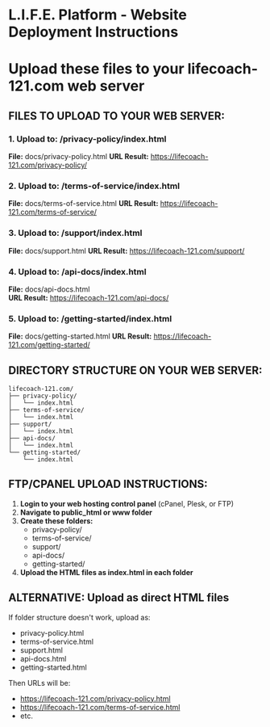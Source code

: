 # L.I.F.E. Platform - Website Deployment Instructions
# Upload these files to your lifecoach-121.com web server

## FILES TO UPLOAD TO YOUR WEB SERVER:

### 1. Upload to: /privacy-policy/index.html
**File:** docs/privacy-policy.html
**URL Result:** https://lifecoach-121.com/privacy-policy/

### 2. Upload to: /terms-of-service/index.html  
**File:** docs/terms-of-service.html
**URL Result:** https://lifecoach-121.com/terms-of-service/

### 3. Upload to: /support/index.html
**File:** docs/support.html
**URL Result:** https://lifecoach-121.com/support/

### 4. Upload to: /api-docs/index.html
**File:** docs/api-docs.html  
**URL Result:** https://lifecoach-121.com/api-docs/

### 5. Upload to: /getting-started/index.html
**File:** docs/getting-started.html
**URL Result:** https://lifecoach-121.com/getting-started/

## DIRECTORY STRUCTURE ON YOUR WEB SERVER:
```
lifecoach-121.com/
├── privacy-policy/
│   └── index.html
├── terms-of-service/
│   └── index.html
├── support/
│   └── index.html
├── api-docs/
│   └── index.html
└── getting-started/
    └── index.html
```

## FTP/CPANEL UPLOAD INSTRUCTIONS:

1. **Login to your web hosting control panel** (cPanel, Plesk, or FTP)
2. **Navigate to public_html or www folder**
3. **Create these folders:**
   - privacy-policy/
   - terms-of-service/
   - support/
   - api-docs/
   - getting-started/
4. **Upload the HTML files as index.html in each folder**

## ALTERNATIVE: Upload as direct HTML files
If folder structure doesn't work, upload as:
- privacy-policy.html
- terms-of-service.html  
- support.html
- api-docs.html
- getting-started.html

Then URLs will be:
- https://lifecoach-121.com/privacy-policy.html
- https://lifecoach-121.com/terms-of-service.html
- etc.